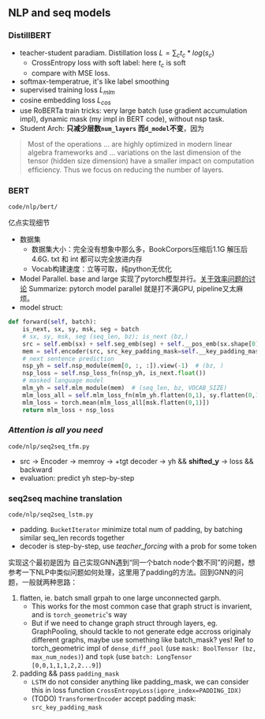 ## NLP and seq models

### DistillBERT
- teacher-student paradiam. Distillation loss $L = \sum_c t_c * log(s_c)$
    + CrossEntropy loss with soft label: here $t_c$ is soft
    + compare with MSE loss.
- softmax-temperatrue, it's like label smoothing
- supervised training loss $L_{mlm}$
- cosine embedding loss $L_{cos}$
- use RoBERTa train tricks: very large batch (use gradient accumulation impl), dynamic mask (my impl in BERT code), without nsp task.
- Student Arch: **只减少层数`num_layers` 而`d_model`不变**，因为 
> Most of the operations ... are highly optimized in modern linear algebra frameworks and ... variations on the last dimension of the tensor (hidden size dimension) have a smaller impact on computation efﬁciency. Thus we focus on reducing the number of layers.


### BERT

`code/nlp/bert/`

亿点实现细节
- 数据集
    + 数据集大小：完全没有想象中那么多，BookCorpors压缩后1.1G 解压后4.6G. txt 和 int 都可以完全放进内存
    + Vocab构建速度：立等可取，纯python无优化
- Model Parallel. base and large 实现了pytorch模型并行。[关于效率问题的讨论](https://github.com/huggingface/transformers/issues/10151#issuecomment-778574713) Summarize: pytorch model parallel 就是打不满GPU, pipeline又太麻烦。
- model struct: 

```python
def forward(self, batch):
    is_next, sx, sy, msk, seg = batch
    # sx, sy, msk, seg (seq_len, bz); is_next (bz,)
    src = self.emb(sx) + self.seg_emb(seg) + self.__pos_emb(sx.shape[0])
    mem = self.encoder(src, src_key_padding_mask=self.__key_padding_mask(sx))
    # next sentence prediction
    nsp_yh = self.nsp_module(mem[0, :, :]).view(-1)  # (bz, )
    nsp_loss = self.nsp_loss_fn(nsp_yh, is_next.float())
    # masked language model
    mlm_yh = self.mlm_module(mem)  # (seq_len, bz, VOCAB_SIZE)
    mlm_loss_all = self.mlm_loss_fn(mlm_yh.flatten(0,1), sy.flatten(0,1))
    mlm_loss = torch.mean(mlm_loss_all[msk.flatten(0,1)])
    return mlm_loss + nsp_loss
```


### *Attention is all you need*  

`code/nlp/seq2seq_tfm.py` 

- src -> Encoder -> memroy -> +tgt decoder -> yh && **shifted_y** -> loss && backward
- evaluation: predict yh step-by-step

### seq2seq machine translation 

`code/nlp/seq2seq_lstm.py`

- padding. `BucketIterator` minimize total num of padding, by batching similar seq_len records together
- decoder is step-by-step, use *teacher_forcing* with a prob for some token

实现这个最初是因为 自己实现GNN遇到“同一个batch node个数不同”的问题，想参考一下NLP中类似问题如何处理，这里用了padding的方法。回到GNN的问题，一般就两种思路：
1. flatten, ie. batch small grpah to one large unconnected garph. 
    - This works for the most common case that graph struct is invarient, and is `torch_geometric`'s way
    - But if we need to change graph struct through layers, eg. GraphPooling, should tackle to not generate edge accross originaly different graphs, maybe use something like batch_mask? yes! Ref to torch_geometric impl of  `dense_diff_pool` (use `mask: BoolTensor (bz, max_num_nodes)`) and `topk` (use `batch: LongTensor [0,0,1,1,1,2,2...9]`)
2. padding && pass `padding_mask`
    - `LSTM` do not consider anything like padding_mask, we can consider this in loss function `CrossEntropyLoss(igore_index=PADDING_IDX)`
    - (TODO) `TransformerEncoder` accept padding mask: `src_key_padding_mask`

